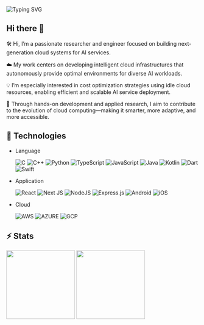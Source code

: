 ![Typing SVG](https://readme-typing-svg.demolab.com?font=Doto&size=40&duration=3000&pause=400&multiline=true&width=435&height=100&lines=Protecting+Today%2C+;Creating+Tomorrow)

## Hi there 👋
🛠 Hi, I’m a passionate researcher and engineer focused on building next-generation cloud systems for AI services.

☁️ My work centers on developing intelligent cloud infrastructures that autonomously provide optimal environments for diverse AI workloads.

💡 I’m especially interested in cost optimization strategies using idle cloud resources, enabling efficient and scalable AI service deployment.

🔬 Through hands-on development and applied research, I aim to contribute to the evolution of cloud computing—making it smarter, more adaptive, and more accessible.

## 🔧 Technologies
- Language
  
  ![C](https://img.shields.io/badge/c-%2300599C.svg?style=for-the-badge&logo=c&logoColor=white)
  ![C++](https://img.shields.io/badge/c++-%2300599C.svg?style=for-the-badge&logo=c%2B%2B&logoColor=white)
  ![Python](https://img.shields.io/badge/python-3670A0?style=for-the-badge&logo=python&logoColor=ffdd54)
  ![TypeScript](https://img.shields.io/badge/typescript-%23007ACC.svg?style=for-the-badge&logo=typescript&logoColor=white)
  ![JavaScript](https://img.shields.io/badge/javascript-%23323330.svg?style=for-the-badge&logo=javascript&logoColor=%23F7DF1E)
  ![Java](https://img.shields.io/badge/java-%23ED8B00.svg?style=for-the-badge&logo=openjdk&logoColor=white)
  ![Kotlin](https://img.shields.io/badge/kotlin-%237F52FF.svg?style=for-the-badge&logo=kotlin&logoColor=white)
  ![Dart](https://img.shields.io/badge/dart-%230175C2.svg?style=for-the-badge&logo=dart&logoColor=white)
  ![Swift](https://img.shields.io/badge/swift-F54A2A?style=for-the-badge&logo=swift&logoColor=white)
  
- Application
  
  ![React](https://img.shields.io/badge/react-%2320232a.svg?style=for-the-badge&logo=react&logoColor=%2361DAFB)
  ![Next JS](https://img.shields.io/badge/Next-black?style=for-the-badge&logo=next.js&logoColor=white)
  ![NodeJS](https://img.shields.io/badge/node.js-6DA55F?style=for-the-badge&logo=node.js&logoColor=white)
  ![Express.js](https://img.shields.io/badge/express.js-%23404d59.svg?style=for-the-badge&logo=express&logoColor=%2361DAFB)
  ![Android](https://img.shields.io/badge/Android-3DDC84?style=for-the-badge&logo=android&logoColor=white)
  ![iOS](https://img.shields.io/badge/iOS-000000?style=for-the-badge&logo=ios&logoColor=white)
  
- Cloud
  
  ![AWS](https://img.shields.io/badge/AWS-%23FF9900.svg?style=for-the-badge&logo=amazonwebservices&logoColor=white)
  ![AZURE](https://img.shields.io/badge/Azure-%2300a3ee.svg?style=for-the-badge&logo=microsoftazure&logoColor=white)
  ![GCP](https://img.shields.io/badge/GCP-%234285F4.svg?style=for-the-badge&logo=googlecloud&logoColor=white)
  
## ⚡ Stats

<div>
<img height=180 align="center" src="https://git-stats-qwqw.vercel.app/api?username=ty-kim7&theme=dark&include_all_commits=true&count_private=true" />

<img height=180 align="center" src="https://git-stats-qwqw.vercel.app/api/top-langs/?username=ty-kim7&theme=dark&layout=compact&count_private=true" />
</div>

<!--
**ty-kmu/ty-kmu** is a ✨ _special_ ✨ repository because its `README.md` (this file) appears on your GitHub profile.

Here are some ideas to get you started:

- 🔭 I’m currently working on ...
- 🌱 I’m currently learning ...
- 👯 I’m looking to collaborate on ...
- 🤔 I’m looking for help with ...
- 💬 Ask me about ...
- 📫 How to reach me: ...
- 😄 Pronouns: ...
- ⚡ Fun fact: ...
-->
